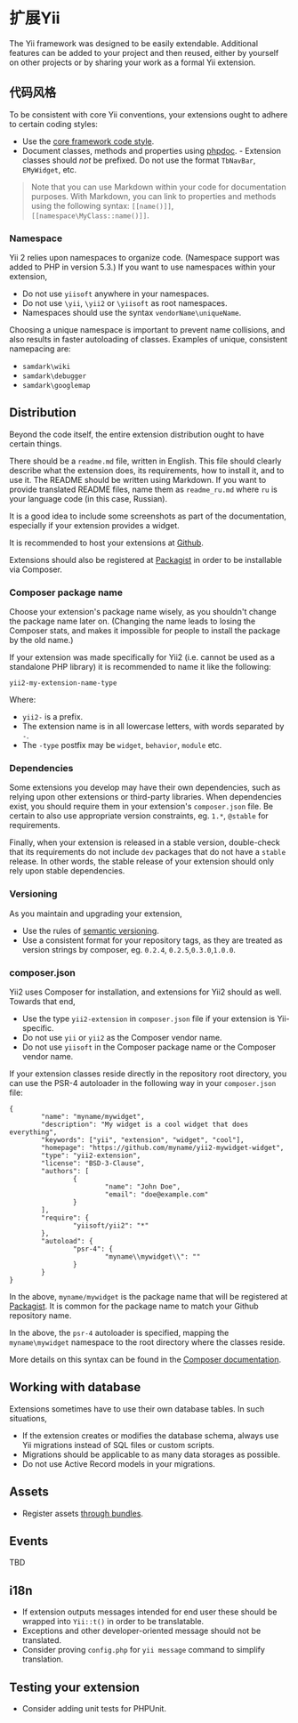 扩展Yii
=============
The Yii framework was designed to be easily extendable. Additional features can be added to your project and then reused, either by yourself on other projects or by sharing your work as a formal Yii extension.

代码风格
----------

To be consistent with core Yii conventions, your extensions ought to adhere to certain coding styles:

- Use the [core framework code style](https://github.com/yiisoft/yii2/wiki/Core-framework-code-style).
- Document classes, methods and properties using [phpdoc](http://www.phpdoc.org/). - Extension classes should *not* be prefixed. Do not use the format `TbNavBar`, `EMyWidget`, etc.

> Note that you can use Markdown within your code for documentation purposes. With Markdown, you can link to properties and methods using the following syntax: `[[name()]]`, `[[namespace\MyClass::name()]]`.

### Namespace

Yii 2 relies upon namespaces to organize code. (Namespace support was added to PHP in version 5.3.) If you want to use namespaces within your extension,

- Do not use `yiisoft` anywhere in your namespaces.
- Do not use `\yii`, `\yii2` or `\yiisoft` as root namespaces.
- Namespaces should use the syntax `vendorName\uniqueName`.

Choosing a unique namespace is important to prevent name collisions, and also results in faster autoloading of classes. Examples of unique, consistent namepacing are:

- `samdark\wiki`
- `samdark\debugger`
- `samdark\googlemap`

Distribution
------------

Beyond the code itself, the entire extension distribution ought to have certain things.

There should be a `readme.md` file, written in English. This file should clearly describe what the extension does, its requirements, how to install it, 
  and to use it. The README should be written using Markdown. If you want to provide translated README files, name them as `readme_ru.md`
  where `ru` is your language code (in this case, Russian). 
  
  It is a good idea to include some screenshots as part of the documentation, especially if your extension provides a widget. 
  
It is recommended to host your extensions at [Github](github.com).

Extensions should also be registered at [Packagist](https://packagist.org) in order to be installable via Composer. 

### Composer package name

Choose your extension's package name wisely, as you shouldn't change the package name later on. (Changing the name leads to losing the Composer stats, and makes it impossible for people  to install the package by the old name.) 

If your extension was made specifically for Yii2 (i.e. cannot be used as a standalone PHP library) it is recommended to
name it like the following:

```
yii2-my-extension-name-type
```

Where: 

- `yii2-` is a prefix.
- The extension name is in all lowercase letters, with words separated by `-`.
- The `-type` postfix may be `widget`, `behavior`, `module` etc.

### Dependencies

Some extensions you develop may have their own dependencies, such as relying upon other extensions or third-party libraries. When dependencies exist, you should require them in your extension's `composer.json` file. Be certain to also use appropriate version constraints, eg. `1.*`, `@stable` for requirements.

Finally, when your extension is released in a stable version, double-check that its requirements do not include `dev` packages that do not have a `stable` release. In other words, the stable release of your extension should only rely upon stable dependencies.

### Versioning

As you maintain and upgrading your extension, 

- Use the rules of [semantic versioning](http://semver.org).
- Use a consistent format for your repository tags, as they are treated as version strings by composer, eg. `0.2.4`,
  `0.2.5`,`0.3.0`,`1.0.0`.

### composer.json

Yii2 uses Composer for installation, and extensions for Yii2 should as well. Towards that end, 

- Use the type `yii2-extension` in `composer.json` file if your extension is Yii-specific.
- Do not use `yii` or `yii2` as the Composer vendor name.
- Do not use `yiisoft` in the Composer package name or the Composer vendor name.

If your extension classes reside directly in the repository root directory, you can use the PSR-4 autoloader in the following way in your `composer.json` file:

```
{
        "name": "myname/mywidget",
        "description": "My widget is a cool widget that does everything",
        "keywords": ["yii", "extension", "widget", "cool"],
        "homepage": "https://github.com/myname/yii2-mywidget-widget",
        "type": "yii2-extension",
        "license": "BSD-3-Clause",
        "authors": [
                {
                        "name": "John Doe",
                        "email": "doe@example.com"
                }
        ],
        "require": {
                "yiisoft/yii2": "*"
        },
        "autoload": {
                "psr-4": {
                        "myname\\mywidget\\": ""
                }
        }
}
```

In the above, `myname/mywidget` is the package name that will be registered
at [Packagist](https://packagist.org). It is common for the package name to match your Github repository name.

In the above, the `psr-4` autoloader is specified, mapping the `myname\mywidget` namespace to the root directory where the classes reside.

More details on this syntax can be found in the [Composer documentation](http://getcomposer.org/doc/04-schema.md#autoload).

Working with database
---------------------

Extensions sometimes have to use their own database tables. In such situations, 

- If the extension creates or modifies the database schema, always use Yii migrations instead of SQL files or custom scripts.
- Migrations should be applicable to as many data storages as possible.
- Do not use Active Record models in your migrations.

Assets
------

- Register assets [through bundles](assets.md).

Events
------

TBD

i18n
----

- If extension outputs messages intended for end user these should be wrapped into `Yii::t()` in order to be translatable.
- Exceptions and other developer-oriented message should not be translated.
- Consider proving `config.php` for `yii message` command to simplify translation.

Testing your extension
----------------------

- Consider adding unit tests for PHPUnit.
